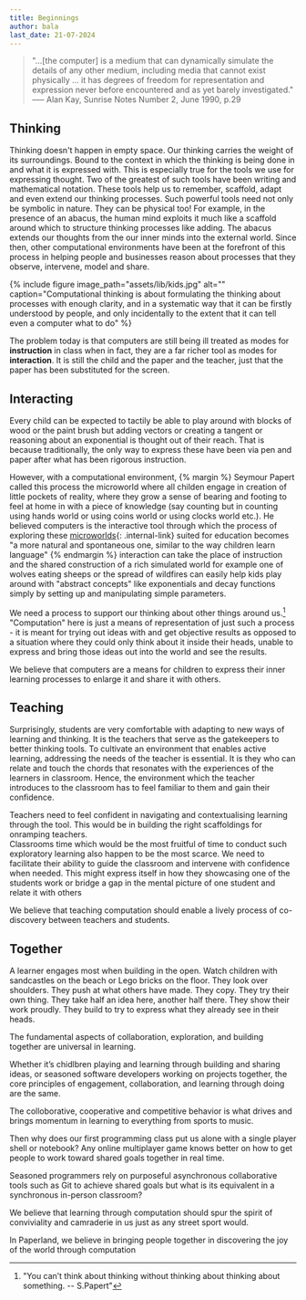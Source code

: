 ```yaml
---
title: Beginnings
author: bala
last_date: 21-07-2024
---
```

> "...[the computer] is a medium that can dynamically simulate the details of any other medium, including media that cannot exist physically ... it has degrees of freedom for representation and expression never before encountered and as yet barely investigated." <br>
––– Alan Kay, Sunrise Notes Number 2, June 1990, p.29

## Thinking

Thinking doesn't happen in empty space. 
Our thinking carries the weight of its surroundings. 
Bound to the context in which the thinking is being done in and what it is expressed with.
This is especially true for the tools we use for expressing thought. 
Two of the greatest of such tools have been writing and mathematical notation. 
These tools help us to remember, scaffold, adapt and even extend our thinking processes. 
Such powerful tools need not only be symbolic in nature. They can be physical too!
For example, in the presence of an abacus, the human mind exploits it much like a scaffold around which to structure thinking processes like adding. 
The abacus extends our thoughts from the our inner minds into the external world. 
Since then, other computational environments have been at the forefront of this process in helping people and businesses reason about processes that they observe, intervene, model and share.

{% include figure image_path="assets/lib/kids.jpg" alt="" caption="Computational thinking is about formulating the thinking about processes with enough clarity, and in a systematic way that it can be firstly understood by people, and only incidentally to the extent that it can tell even a computer what to do" %}

The problem today is that computers are still being ill treated as modes for **instruction** in class when in fact, they are a far richer tool as modes for **interaction**. 
It is still the child and the paper and the teacher, just that the paper has been substituted for the screen. 

## Interacting

Every child can be expected to tactily be able to play around with blocks of wood or the paint brush but adding vectors or creating a tangent or reasoning about an exponential is thought out of their reach.
That is because traditionally, the only way to express these have been via pen and paper after what has been rigorous instruction. 


However, with a computational environment, 
{% margin %}
Seymour Papert called this process the microworld where all childen engage in creation of little pockets of reality, where they grow a sense of bearing and footing to feel at home in with a piece of knowledge (say counting but in counting using hands world or using coins world or using clocks world etc.). 
He believed computers is the interactive tool through which the process of exploring these [microworlds](/assets/lib/microworlds.pdf){: .internal-link} suited for education becomes "a more natural and spontaneous one, similar to the way children learn language"
{% endmargin %}
interaction can take the place of instruction and the shared construction of a rich simulated world for example one of wolves eating sheeps or the spread of wildfires can easily help kids play around with "abstract concepts" like exponentials and decay functions simply by setting up and manipulating simple parameters.

We need a process to support our thinking about other things around us.[^1] 
"Computation" here is just a means of representation of just such a process - it is meant for trying out ideas with and get objective results as opposed to a situation where they could only think about it inside their heads, unable to express and bring those ideas out into the world and see the results.
 
We believe that computers are a means for children to express their inner learning processes to enlarge it and share it with others.



## Teaching

Surprisingly, students are very comfortable with adapting to new ways of learning and thinking. 
It is the teachers that serve as the gatekeepers to better thinking tools.
To cultivate an environment that enables active learning, addressing the needs of the teacher is essential. 
It is they who can relate and touch the chords that resonates with the experiences of the learners in classroom. 
Hence, the environment which the teacher introduces to the classroom has to feel familiar to them and gain their confidence.

Teachers need to feel confident in navigating and contextualising learning through the tool. 
This would be in building the right scaffoldings for onramping teachers.  
Classrooms time which would be the most fruitful of time to conduct such exploratory learning also happen to be the most scarce. 
We need to facilitate their ability to guide the classroom and intervene with confidence when needed. 
This might express itself in how they showcasing one of the students work or bridge a gap in the mental picture of one student and relate it with others
 
We believe that teaching computation should enable a lively process of co-discovery between teachers and students. 
 


## Together
  
  
A learner engages most when building in the open. Watch children with sandcastles on the beach or Lego bricks on the floor. They look over shoulders. They push at what others have made. They copy. They try their own thing. They take half an idea here, another half there. They show their work proudly. They build to try to express what they already see in their heads.

The fundamental aspects of collaboration, exploration, and building together are universal in learning.

Whether it’s chidlbren playing and learning through building and sharing ideas, or seasoned software developers working on projects together, the core principles of engagement, collaboration, and learning through doing are the same.

The colloborative, cooperative and competitive behavior is what drives and brings momentum in learning to everything from sports to music. 

Then why does our first programming class put us alone with a single player shell or notebook? Any online multiplayer game knows better on how to get people to work toward shared goals together in real time.

Seasoned programmers rely on purposeful asynchronous collaborative tools such as Git to achieve shared goals but what is its equivalent in a synchronous in-person classroom? 

We believe that learning through computation should spur the spirit of conviviality and camraderie in us just as any street sport would.

In Paperland, we believe in bringing people together in discovering the joy of the world through computation


[^1]: "You can’t think about thinking without thinking about thinking about something. -- S.Papert" 
